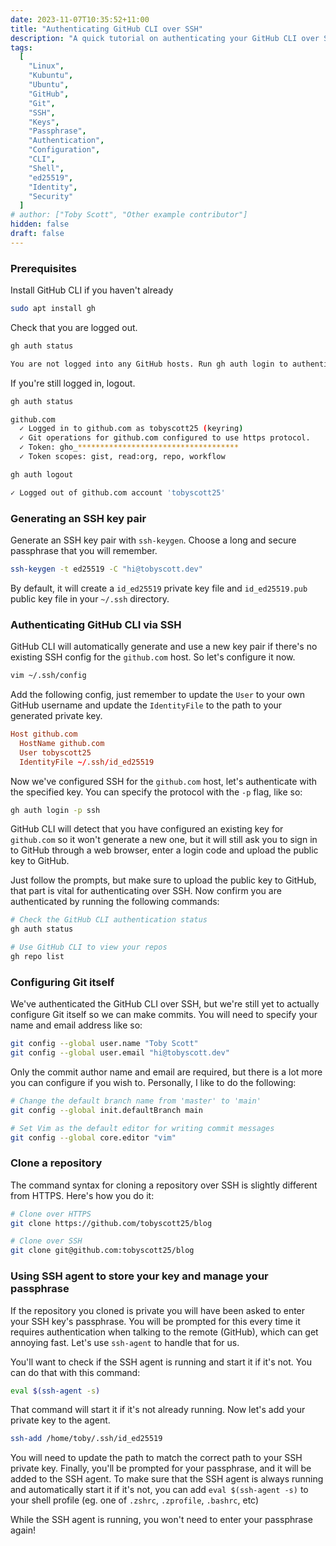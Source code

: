 ```yaml
---
date: 2023-11-07T10:35:52+11:00
title: "Authenticating GitHub CLI over SSH"
description: "A quick tutorial on authenticating your GitHub CLI over SSH with an existing key"
tags:
  [
    "Linux",
    "Kubuntu",
    "Ubuntu",
    "GitHub",
    "Git",
    "SSH",
    "Keys",
    "Passphrase",
    "Authentication",
    "Configuration",
    "CLI",
    "Shell",
    "ed25519",
    "Identity",
    "Security"
  ]
# author: ["Toby Scott", "Other example contributor"]
hidden: false
draft: false
---
```


### Prerequisites

Install GitHub CLI if you haven't already

```bash
sudo apt install gh
```

Check that you are logged out.

```bash
gh auth status

You are not logged into any GitHub hosts. Run gh auth login to authenticate.
```

If you're still logged in, logout.

```bash
gh auth status

github.com
  ✓ Logged in to github.com as tobyscott25 (keyring)
  ✓ Git operations for github.com configured to use https protocol.
  ✓ Token: gho_************************************
  ✓ Token scopes: gist, read:org, repo, workflow

gh auth logout

✓ Logged out of github.com account 'tobyscott25'
```

### Generating an SSH key pair

Generate an SSH key pair with `ssh-keygen`. Choose a long and secure passphrase that you will remember.

```bash
ssh-keygen -t ed25519 -C "hi@tobyscott.dev"
```

By default, it will create a `id_ed25519` private key file and `id_ed25519.pub` public key file in your `~/.ssh` directory.

### Authenticating GitHub CLI via SSH

GitHub CLI will automatically generate and use a new key pair if there's no existing SSH config for the `github.com` host. So let's configure it now.

```bash
vim ~/.ssh/config
```

Add the following config, just remember to update the `User` to your own GitHub username and update the `IdentityFile` to the path to your generated private key.

```conf
Host github.com
  HostName github.com
  User tobyscott25
  IdentityFile ~/.ssh/id_ed25519
```

Now we've configured SSH for the `github.com` host, let's authenticate with the specified key. You can specify the protocol with the `-p` flag, like so:

```bash
gh auth login -p ssh
```

GitHub CLI will detect that you have configured an existing key for `github.com` so it won't generate a new one, but it will still ask you to sign in to GitHub through a web browser, enter a login code and upload the public key to GitHub.

Just follow the prompts, but make sure to upload the public key to GitHub, that part is vital for authenticating over SSH. Now confirm you are authenticated by running the following commands:

```bash
# Check the GitHub CLI authentication status
gh auth status

# Use GitHub CLI to view your repos
gh repo list
```

### Configuring Git itself

We've authenticated the GitHub CLI over SSH, but we're still yet to actually configure Git itself so we can make commits. You will need to specify your name and email address like so:

```bash
git config --global user.name "Toby Scott"
git config --global user.email "hi@tobyscott.dev"
```

Only the commit author name and email are required, but there is a lot more you can configure if you wish to. Personally, I like to do the following:

```bash
# Change the default branch name from 'master' to 'main'
git config --global init.defaultBranch main

# Set Vim as the default editor for writing commit messages
git config --global core.editor "vim"
```

### Clone a repository

The command syntax for cloning a repository over SSH is slightly different from HTTPS. Here's how you do it:

```bash
# Clone over HTTPS
git clone https://github.com/tobyscott25/blog

# Clone over SSH
git clone git@github.com:tobyscott25/blog
```

### Using SSH agent to store your key and manage your passphrase

If the repository you cloned is private you will have been asked to enter your SSH key's passphrase. You will be prompted for this every time it requires authentication when talking to the remote (GitHub), which can get annoying fast. Let's use `ssh-agent` to handle that for us.

You'll want to check if the SSH agent is running and start it if it's not. You can do that with this command:

```bash
eval $(ssh-agent -s)
```

That command will start it if it's not already running. Now let's add your private key to the agent.

```bash
ssh-add /home/toby/.ssh/id_ed25519
```

You will need to update the path to match the correct path to your SSH private key. Finally, you'll be prompted for your passphrase, and it will be added to the SSH agent. To make sure that the SSH agent is always running and automatically start it if it's not, you can add `eval $(ssh-agent -s)` to your shell profile (eg. one of `.zshrc`, `.zprofile`, `.bashrc`, etc)

While the SSH agent is running, you won't need to enter your passphrase again!
